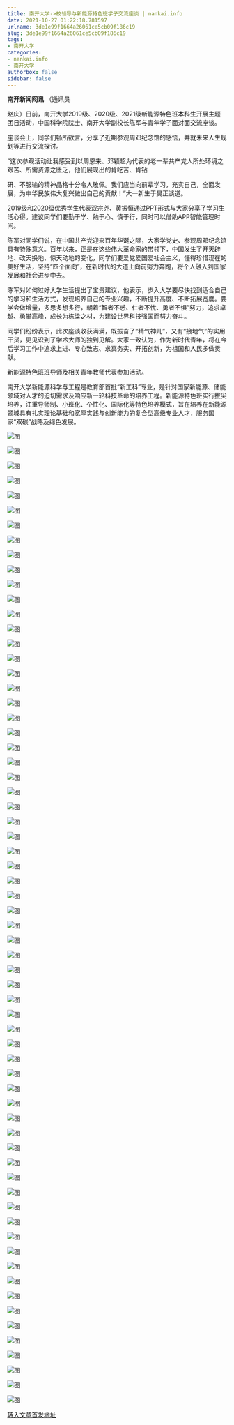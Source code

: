 ```yaml
---
title: 南开大学->校领导与新能源特色班学子交流座谈 | nankai.info
date: 2021-10-27 01:22:18.781597
urlname: 3de1e99f1664a26061ce5cb09f186c19
slug: 3de1e99f1664a26061ce5cb09f186c19
tags: 
- 南开大学
categories:
- nankai.info
- 南开大学
authorbox: false
sidebar: false
---
```

**南开新闻网讯** （通讯员

赵庆）日前，南开大学2019级、2020级、2021级新能源特色班本科生开展主题团日活动，中国科学院院士、南开大学副校长陈军与青年学子面对面交流座谈。

座谈会上，同学们畅所欲言，分享了近期参观周邓纪念馆的感悟，并就未来人生规划等进行交流探讨。

“这次参观活动让我感受到以周恩来、邓颖超为代表的老一辈共产党人所处环境之艰苦、所需资源之匮乏，他们展现出的肯吃苦、肯钻
<!--more-->
研、不服输的精神品格十分令人敬佩。我们应当向前辈学习，充实自己，全面发展，为中华民族伟大复兴做出自己的贡献！”大一新生于昊正谈道。

2019级和2020级优秀学生代表双宗尧、黄振恒通过PPT形式与大家分享了学习生活心得。建议同学们要勤于学、勉于心、慎于行，同时可以借助APP智能管理时间。

陈军对同学们说，在中国共产党迎来百年华诞之际，大家学党史、参观周邓纪念馆具有特殊意义。百年以来，正是在这些伟大革命家的带领下，中国发生了开天辟地、改天换地、惊天动地的变化，同学们要爱党爱国爱社会主义，懂得珍惜现在的美好生活，坚持“四个面向”，在新时代的大道上向前努力奔跑，将个人融入到国家发展和社会进步中去。

陈军对如何过好大学生活提出了宝贵建议，他表示，步入大学要尽快找到适合自己的学习和生活方式，发现培养自己的专业兴趣，不断提升高度、不断拓展宽度。要学会做增量，多思多想多行，朝着“智者不惑、仁者不忧、勇者不惧”努力，追求卓越、勇攀高峰，成长为栋梁之材，为建设世界科技强国而努力奋斗。

同学们纷纷表示，此次座谈收获满满，既振奋了“精气神儿”，又有“接地气”的实用干货，更见识到了学术大师的独到见解。大家一致认为，作为新时代青年，将在今后学习工作中追求上进、专心致志、求真务实、开拓创新，为祖国和人民多做贡献。

新能源特色班班导师及相关青年教师代表参加活动。

南开大学新能源科学与工程是教育部首批“新工科”专业，是针对国家新能源、储能领域对人才的迫切需求及响应新一轮科技革命的培养工程。新能源特色班实行拔尖培养，注重导师制、小班化、个性化、国际化等特色培养模式，旨在培养在新能源领域具有扎实理论基础和宽厚实践与创新能力的复合型高级专业人才，服务国家“双碳”战略及绿色发展。

![图](http://news.nankai.edu.cn/ywsd/system/2021/10/22/g)

![图](http://news.nankai.edu.cn/ywsd/system/2021/10/22/p)

![图](http://news.nankai.edu.cn/ywsd/system/2021/10/22/j)

![图](http://news.nankai.edu.cn/ywsd/system/2021/10/22/)

![图](http://news.nankai.edu.cn/ywsd/system/2021/10/22/0)

![图](http://news.nankai.edu.cn/ywsd/system/2021/10/22/b)

![图](http://news.nankai.edu.cn/ywsd/system/2021/10/22/c)

![图](http://news.nankai.edu.cn/ywsd/system/2021/10/22/e)

![图](http://news.nankai.edu.cn/ywsd/system/2021/10/22/2)

![图](http://news.nankai.edu.cn/ywsd/system/2021/10/22/7)

![图](http://news.nankai.edu.cn/ywsd/system/2021/10/22/0)

![图](http://news.nankai.edu.cn/ywsd/system/2021/10/22/5)

![图](http://news.nankai.edu.cn/ywsd/system/2021/10/22/_)

![图](http://news.nankai.edu.cn/ywsd/system/2021/10/22/2)

![图](http://news.nankai.edu.cn/ywsd/system/2021/10/22/9)

![图](http://news.nankai.edu.cn/ywsd/system/2021/10/22/2)

![图](http://news.nankai.edu.cn/ywsd/system/2021/10/22/2)

![图](http://news.nankai.edu.cn/ywsd/system/2021/10/22/4)

![图](http://news.nankai.edu.cn/ywsd/system/2021/10/22/0)

![图](http://news.nankai.edu.cn/ywsd/system/2021/10/22/0)

![图](http://news.nankai.edu.cn/ywsd/system/2021/10/22/0)

![图](http://news.nankai.edu.cn/ywsd/system/2021/10/22/3)

![图](http://news.nankai.edu.cn/ywsd/system/2021/10/22/0)

![图](http://news.nankai.edu.cn/ywsd/system/2021/10/22/0)

![图](http://news.nankai.edu.cn/)

![图](http://news.nankai.edu.cn/ywsd/system/2021/10/22/2)

![图](http://news.nankai.edu.cn/ywsd/system/2021/10/22/2)

![图](http://news.nankai.edu.cn/ywsd/system/2021/10/22/4)

![图](http://news.nankai.edu.cn/)

![图](http://news.nankai.edu.cn/ywsd/system/2021/10/22/0)

![图](http://news.nankai.edu.cn/ywsd/system/2021/10/22/0)

![图](http://news.nankai.edu.cn/ywsd/system/2021/10/22/0)

![图](http://news.nankai.edu.cn/)

![图](http://news.nankai.edu.cn/ywsd/system/2021/10/22/3)

![图](http://news.nankai.edu.cn/ywsd/system/2021/10/22/0)

![图](http://news.nankai.edu.cn/ywsd/system/2021/10/22/0)

![图](http://news.nankai.edu.cn/)

![图](http://news.nankai.edu.cn/ywsd/system/2021/10/22/c)

![图](http://news.nankai.edu.cn/ywsd/system/2021/10/22/i)

![图](http://news.nankai.edu.cn/ywsd/system/2021/10/22/p)

![图](http://news.nankai.edu.cn/)

![图](http://news.nankai.edu.cn/ywsd/system/2021/10/22/n)

![图](http://news.nankai.edu.cn/ywsd/system/2021/10/22/c)

![图](http://news.nankai.edu.cn/ywsd/system/2021/10/22/)

![图](http://news.nankai.edu.cn/ywsd/system/2021/10/22/u)

![图](http://news.nankai.edu.cn/ywsd/system/2021/10/22/d)

![图](http://news.nankai.edu.cn/ywsd/system/2021/10/22/e)

![图](http://news.nankai.edu.cn/ywsd/system/2021/10/22/)

![图](http://news.nankai.edu.cn/ywsd/system/2021/10/22/i)

![图](http://news.nankai.edu.cn/ywsd/system/2021/10/22/a)

![图](http://news.nankai.edu.cn/ywsd/system/2021/10/22/k)

![图](http://news.nankai.edu.cn/ywsd/system/2021/10/22/n)

![图](http://news.nankai.edu.cn/ywsd/system/2021/10/22/a)

![图](http://news.nankai.edu.cn/ywsd/system/2021/10/22/n)

![图](http://news.nankai.edu.cn/ywsd/system/2021/10/22/)

![图](http://news.nankai.edu.cn/ywsd/system/2021/10/22/s)

![图](http://news.nankai.edu.cn/ywsd/system/2021/10/22/w)

![图](http://news.nankai.edu.cn/ywsd/system/2021/10/22/e)

![图](http://news.nankai.edu.cn/ywsd/system/2021/10/22/n)

![图](http://news.nankai.edu.cn/)

![图](http://news.nankai.edu.cn/)

![图](http://news.nankai.edu.cn/ywsd/system/2021/10/22/:)

![图](http://news.nankai.edu.cn/ywsd/system/2021/10/22/p)

![图](http://news.nankai.edu.cn/ywsd/system/2021/10/22/t)

![图](http://news.nankai.edu.cn/ywsd/system/2021/10/22/t)

![图](http://news.nankai.edu.cn/ywsd/system/2021/10/22/h)

[转入文章首发地址](http://news.nankai.edu.cn/ywsd/system/2021/10/22/030048473.shtml)